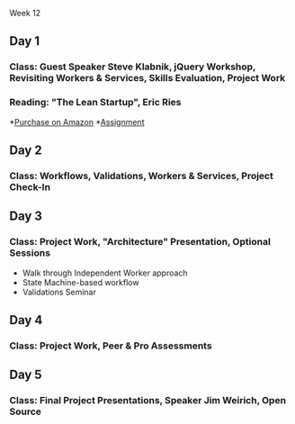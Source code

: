 Week 12

## Day 1

### Class: Guest Speaker Steve Klabnik, jQuery Workshop, Revisiting Workers & Services, Skills Evaluation, Project Work

### Reading: "The Lean Startup", Eric Ries
*[Purchase on Amazon](http://amzn.to/K4RuJ7)
*[Assignment](https://github.com/JumpstartLab/reading/tree/master/lean_startup)

## Day 2

### Class: Workflows, Validations, Workers & Services, Project Check-In

## Day 3

### Class: Project Work, "Architecture" Presentation, Optional Sessions
* Walk through Independent Worker approach
* State Machine-based workflow
* Validations Seminar

## Day 4

### Class: Project Work, Peer & Pro Assessments

## Day 5

### Class: Final Project Presentations, Speaker Jim Weirich, Open Source
